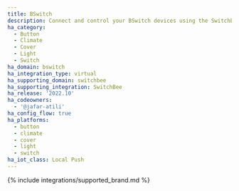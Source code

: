 ```yaml
---
title: BSwitch
description: Connect and control your BSwitch devices using the SwitchBee integration
ha_category:
  - Button
  - Climate
  - Cover
  - Light
  - Switch
ha_domain: bswitch
ha_integration_type: virtual
ha_supporting_domain: switchbee
ha_supporting_integration: SwitchBee
ha_release: '2022.10'
ha_codeowners:
  - '@jafar-atili'
ha_config_flow: true
ha_platforms:
  - button
  - climate
  - cover
  - light
  - switch
ha_iot_class: Local Push
---
```


{% include integrations/supported_brand.md %}

